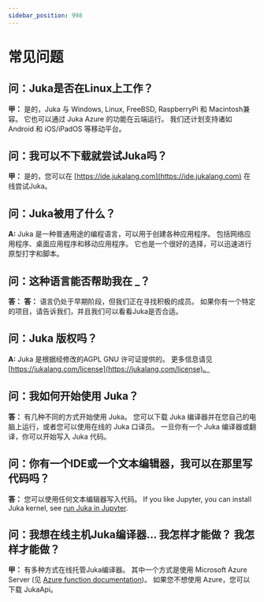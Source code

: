 ```yaml
---
sidebar_position: 998
---
```


# 常见问题

## 问：Juka是否在Linux上工作？

**甲：** 是的，Juka 与 Windows, Linux, FreeBSD, RaspberryPi 和 Macintosh兼容。 它也可以通过 Juka Azure 的功能在云端运行。 我们还计划支持诸如Android 和 iOS/iPadOS 等移动平台。

## 问：我可以不下载就尝试Juka吗？

**甲：** 是的，您可以在 [https://ide.jukalang.com](https://ide.jukalang.com) 在线尝试Juka。

## 问：Juka被用了什么？

**A:** Juka 是一种普通用途的编程语言，可以用于创建各种应用程序。 包括网络应用程序、桌面应用程序和移动应用程序。 它也是一个很好的选择，可以迅速进行原型打字和脚本。

## 问：这种语言能否帮助我在 _？

**答：** **答：** 语言仍处于早期阶段，但我们正在寻找积极的成员。 如果你有一个特定的项目，请告诉我们，并且我们可以看看Juka是否合适。

## 问：Juka 版权吗？

**A:** Juka 是根据经修改的AGPL GNU 许可证提供的。 更多信息请见 [https://jukalang.com/license](https://jukalang.com/license)。

## 问：我如何开始使用 Juka？

**答：** 有几种不同的方式开始使用 Juka。 您可以下载 Juka 编译器并在您自己的电脑上运行，或者您可以使用在线的 Juka 口译员。 一旦你有一个 Juka 编译器或翻译，你可以开始写入 Juka 代码。

## 问：你有一个IDE或一个文本编辑器，我可以在那里写代码吗？

**答：** 您可以使用任何文本编辑器写入代码。 If you like Jupyter, you can install Juka kernel, see [run Juka in Jupyter](https://jukalang.com/docs/run-in-jupyter/).

## 问：我想在线主机Juka编译器... 我怎样才能做？ 我怎样才能做？

**甲：** 有多种方式在线托管Juka编译器。 其中一个方式是使用 Microsoft Azure Server (见 [Azure function documentation](https://docs.microsoft.com/en-us/azure/azure-functions/functions-create-first))。 如果您不想使用 Azure，您可以下载 JukaApi。
